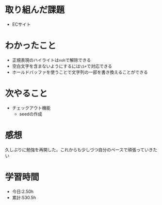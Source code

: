 # 取り組んだ課題
- ECサイト
# わかったこと
- 正規表現のハイライトは`noh`で解除できる
- 空白文字を含まないようにするには`\S+`で対応できる
- ホールドバッファを使うことで文字列の一部を書き換えることができる
# 次やること
- チェックアウト機能
  - seedの作成
# 感想
久しぶりに勉強を再開した。これからも少しづつ自分のペースで頑張っていきたい
# 学習時間
- 今日:2.50h
- 累計:530.5h